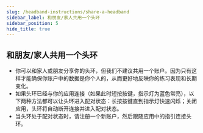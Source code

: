 ```yaml
---
slug: /headband-instructions/share-a-headband
sidebar_label: 和朋友/家人共用一个头环
sidebar_position: 5
hide_title: true
---
```


## 和朋友/家人共用一个头环

- 你可以和家人或朋友分享你的头环，但我们不建议共用一个账户。因为只有这样才能确保你账户中的数据是你个人的，从而更好地反映你的练习表现和长期变化。
- 如果头环已经与你的应用连接（如果此时短按按键，指示灯为蓝色常亮），以下两种方法都可以让头环进入配对状态：长按按键直到指示灯快速闪烁；关闭应用，头环将自动断开连接并进入配对状态。
- 当头环处于配对状态时，请注册一个新账户，然后跟随应用中的指引连接头环。